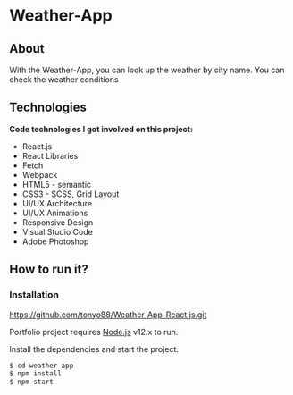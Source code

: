 Weather-App
===

About
---
With the Weather-Аpp, you can look up the weather by city name. You can check the weather conditions

Technologies
---
**Code technologies I got involved on this project:**
* React.js
* React Libraries
* Fetch
* Webpack
* HTML5 - semantic
* CSS3 - SCSS, Grid Layout
* UI/UX Architecture
* UI/UX Animations
* Responsive Design
* Visual Studio Code
* Adobe Photoshop

How to run it?
---
### Installation

https://github.com/tonyo88/Weather-App-React.js.git

Portfolio project requires [Node.js](https://nodejs.org/) v12.x to run.

Install the dependencies and start the project.

```sh
$ cd weather-app
$ npm install
$ npm start
```
